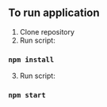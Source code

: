## To run application

1. Clone repository
2. Run script:
### `npm install`
3. Run script:
### `npm start`